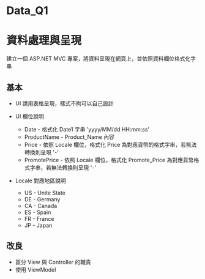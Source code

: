 # Data_Q1

# 資料處理與呈現

建立一個 ASP.NET MVC 專案，將資料呈現在網頁上，並依照資料欄位格式化字串


## 基本

- UI 請用表格呈現，樣式不拘可以自己設計

- UI 欄位說明
    
    - Date -  格式化 Date1 字串 'yyyy/MM/dd HH:mm:ss'
    - ProductName - Product_Name 內容
    - Price - 依照 Locale 欄位，格式化 Price 為對應貨幣的格式字串，若無法轉換則呈現 '-'
    - PromotePrice -  依照 Locale 欄位，格式化 Promote_Price 為對應貨幣格式字串，若無法轉換則呈現 '-'

- Locale 對應地區說明

    - US - Unite State
    - DE - Germany
    - CA - Canada
    - ES - Spain
    - FR - France
    - JP - Japan
    

## 改良

- 區分 View 與 Controller 的職責
- 使用 ViewModel